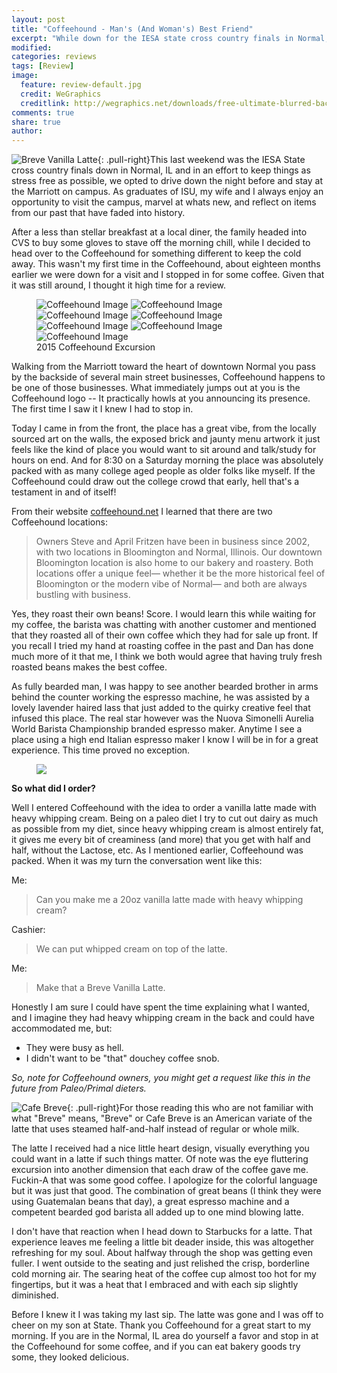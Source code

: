 ```yaml
---
layout: post
title: "Coffeehound - Man's (And Woman's) Best Friend"
excerpt: "While down for the IESA state cross country finals in Normal, IL I decided to stop in the Coffeehound for some much needed coffee."
modified: 
categories: reviews
tags: [Review]
image:
  feature: review-default.jpg
  credit: WeGraphics
  creditlink: http://wegraphics.net/downloads/free-ultimate-blurred-background-pack/
comments: true
share: true
author: 
---
```

![Breve Vanilla Latte](/images/coffeehound2-small.jpg){: .pull-right}This last weekend was the IESA State cross country finals down in Normal, IL and in an effort to keep things as stress free as possible, we opted to drive down the night before and stay at the Marriott on campus.  As graduates of ISU, my wife and I always enjoy an opportunity to visit the campus, marvel at whats new, and reflect on items from our past that have faded into history.

After a less than stellar breakfast at a local diner, the family headed into CVS to buy some gloves to stave off the morning chill, while I decided to head over to the Coffeehound for something different to keep the cold away.  This wasn't my first time in the Coffeehound, about eighteen months earlier we were down for a visit and I stopped in for some coffee.  Given that it was still around, I thought it high time for a review.

<figure class="half">
	<img src="/images/coffeehound1.jpg" alt="Coffeehound Image">
	<img src="/images/coffeehound3.jpg" alt="Coffeehound Image">	
	<img src="/images/coffeehound5.jpg" alt="Coffeehound Image">
	<img src="/images/coffeehound6.jpg" alt="Coffeehound Image">
	<img src="/images/coffeehound7.jpg" alt="Coffeehound Image">
	<img src="/images/coffeehound2.jpg" alt="Coffeehound Image">
	<img src="/images/coffeehound4.jpg" alt="Coffeehound Image">
	<figcaption>2015 Coffeehound Excursion</figcaption>
</figure>

Walking from the Marriott toward the heart of downtown Normal you pass by the backside of several main street businesses, Coffeehound happens to be one of those businesses.  What immediately jumps out at you is the Coffeehound logo -- It practically howls at you announcing its presence.  The first time I saw it I knew I had to stop in.  

Today I came in from the front, the place has a great vibe, from the locally sourced art on the walls, the exposed brick and jaunty menu artwork it just feels like the kind of place you would want to sit around and talk/study for hours on end.  And for 8:30 on a Saturday morning the place was absolutely packed with as many college aged people as older folks like myself.  If the Coffeehound could draw out the college crowd that early, hell that's a testament in and of itself!

From their website [coffeehound.net](http://coffeehound.net) I learned that there are two Coffeehound locations:
> Owners Steve and April Fritzen have been in business since 2002, with two locations in Bloomington and Normal, Illinois. Our downtown Bloomington location is also home to our bakery and roastery. Both locations offer a unique feel— whether it be the more historical feel of Bloomington or the modern vibe of Normal— and both are always bustling with business.

Yes, they roast their own beans!  Score.  I would learn this while waiting for my coffee, the barista was chatting with another customer and mentioned that they roasted all of their own coffee which they had for sale up front.  If you recall I tried my hand at roasting coffee in the past and Dan has done much more of it that me, I think we both would agree that having truly fresh roasted beans makes the best coffee. 

As fully bearded man, I was happy to see another bearded brother in arms behind the counter working the espresso machine, he was assisted by a lovely lavender haired lass that just added to the quirky creative feel that infused this place.  The real star however was the Nuova Simonelli Aurelia World Barista Championship branded espresso maker.  Anytime I see a place using a high end Italian espresso maker I know I will be in for a great experience.  This time proved no exception.

<figure>
    <a href="http://www.nuovasimonelli.it/en/prodotti/macchine-tradizionali/aurelia.html"><img src="/images/Aurelia_Competizione.jpg"></a>
</figure>

**So what did I order?**

Well I entered Coffeehound with the idea to order a vanilla latte made with heavy whipping cream.  Being on a paleo diet I try to cut out dairy as much as possible from my diet, since heavy whipping cream is almost entirely fat, it gives me every bit of creaminess (and more) that you get with half and half, without the Lactose, etc.  As I mentioned earlier, Coffeehound was packed.  When it was my turn the conversation went like this:

Me:
> Can you make me a 20oz vanilla latte made with heavy whipping cream?

Cashier:
> We can put whipped cream on top of the latte.

Me:
> Make that a Breve Vanilla Latte.

Honestly I am sure I could have spent the time explaining what I wanted, and I imagine they had heavy whipping cream in the back and could have accommodated me, but:

* They were busy as hell.
* I didn't want to be "that" douchey coffee snob.

*So, note for Coffeehound owners, you might get a request like this in the future from Paleo/Primal dieters.*

![Cafe Breve](/images/Cafe_breve.png){: .pull-right}For those reading this who are not familiar with what "Breve" means, "Breve" or Cafe Breve is an American variate of the latte that uses steamed half-and-half instead of regular or whole milk.

The  latte I received had a nice little heart design, visually everything you could want in a latte if such things matter.  Of note was the eye fluttering excursion into another dimension that each draw of the coffee gave me.  Fuckin-A that was some good coffee.  I apologize for the colorful language but it was just that good.  The combination of great beans (I think they were using Guatemalan beans that day), a great espresso machine and a competent bearded god barista all added up to one mind blowing latte.

I don't have that reaction when I head down to Starbucks for a latte.  That experience leaves me feeling a little bit deader inside, this was altogether refreshing for my soul.  About halfway through the shop was getting even fuller.   I went outside to the seating and just relished the crisp, borderline cold morning air.  The searing heat of the coffee cup almost too hot for my fingertips, but it was a heat that I embraced and with each sip slightly diminished.

Before I knew it I was taking my last sip.  The latte was gone and I was off to cheer on my son at State.  Thank you Coffeehound for a great start to my morning.  If you are in the Normal, IL area do yourself a favor and stop in at the Coffeehound for some coffee, and if you can eat bakery goods try some, they looked delicious.


